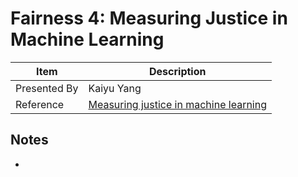 # Fairness 4: Measuring Justice in Machine Learning

| Item | Description |
| --- | --- | 
| Presented By | Kaiyu Yang |
| Reference | [Measuring justice in machine learning](https://dl.acm.org/doi/abs/10.1145/3351095.3372838) |



## Notes

- 
